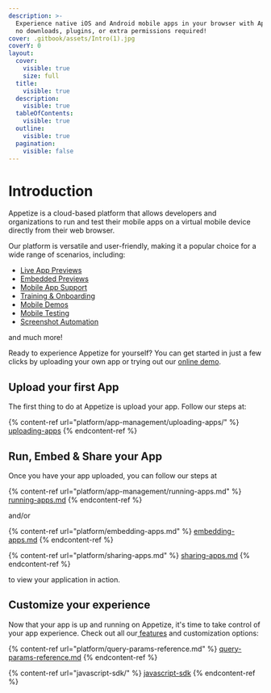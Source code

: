 ```yaml
---
description: >-
  Experience native iOS and Android mobile apps in your browser with Appetize -
  no downloads, plugins, or extra permissions required!
cover: .gitbook/assets/Intro(1).jpg
coverY: 0
layout:
  cover:
    visible: true
    size: full
  title:
    visible: true
  description:
    visible: true
  tableOfContents:
    visible: true
  outline:
    visible: true
  pagination:
    visible: false
---
```


# Introduction

Appetize is a cloud-based platform that allows developers and organizations to run and test their mobile apps on a virtual mobile device directly from their web browser.

Our platform is versatile and user-friendly, making it a popular choice for a wide range of scenarios, including:

* [Live App Previews](https://appetize.io/use-cases/live-app-previews)
* [Embedded Previews](https://appetize.io/use-cases/embedded-previews)
* [Mobile App Support](https://appetize.io/use-cases/mobile-app-support)
* [Training & Onboarding](https://appetize.io/use-cases/training-onboarding)
* [Mobile Demos](https://appetize.io/use-cases/mobile-demos)
* [Mobile Testing](https://appetize.io/use-cases/mobile-app-testing)
* [Screenshot Automation](https://appetize.io/use-cases/screenshot-automation)

and much more!

Ready to experience Appetize for yourself? You can get started in just a few clicks by uploading your own app or trying out our [online demo](https://appetize.io/demo).

## Upload your first App

The first thing to do at Appetize is upload your app. Follow our steps at:

{% content-ref url="platform/app-management/uploading-apps/" %}
[uploading-apps](platform/app-management/uploading-apps/)
{% endcontent-ref %}

## Run, Embed & Share your App

Once you have your app uploaded, you can follow our steps at

{% content-ref url="platform/app-management/running-apps.md" %}
[running-apps.md](platform/app-management/running-apps.md)
{% endcontent-ref %}

and/or

{% content-ref url="platform/embedding-apps.md" %}
[embedding-apps.md](platform/embedding-apps.md)
{% endcontent-ref %}

{% content-ref url="platform/sharing-apps.md" %}
[sharing-apps.md](platform/sharing-apps.md)
{% endcontent-ref %}

to view your application in action.

## Customize your experience

Now that your app is up and running on Appetize, it's time to take control of your app experience. Check out all our[ features](features/) and customization options:

{% content-ref url="platform/query-params-reference.md" %}
[query-params-reference.md](platform/query-params-reference.md)
{% endcontent-ref %}

{% content-ref url="javascript-sdk/" %}
[javascript-sdk](javascript-sdk/)
{% endcontent-ref %}
